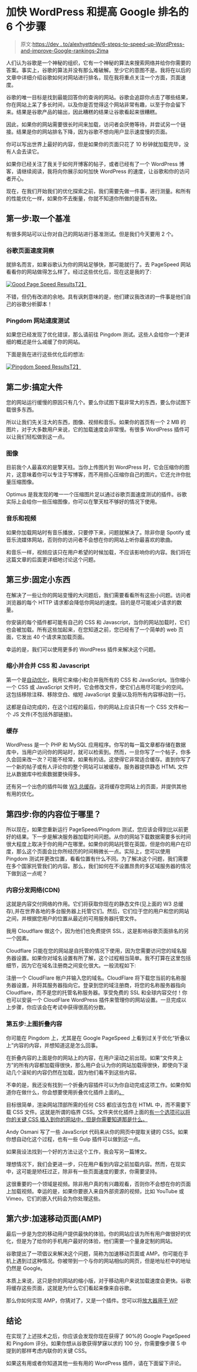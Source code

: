 # 加快 WordPress 和提高 Google 排名的 6 个步骤

> 原文:[https://dev . to/alexhyettdev/6-steps-to-speed-up-WordPress-and-improve-Google-rankings-2jma](https://dev.to/alexhyettdev/6-steps-to-speed-up-wordpress-and-improve-google-rankings-2jma)

人们认为谷歌是一个神秘的组织，它有一个神秘的算法来搜索网络并给你你需要的答案。事实上，谷歌的算法并没有那么难破解。至少它的意图不是。我将在以后的文章中详细介绍谷歌如何对网站进行排名，现在我将重点关注一个方面，页面速度。

谷歌的唯一目标是找到最能回答你的查询的网站。谷歌会追踪你点击了哪些结果，你在网站上呆了多长时间，以及你是否觉得这个网站非常有趣，以至于你会留下来。结果是谷歌产品的输出，因此糟糕的结果让谷歌看起来很糟糕。

因此，如果你的网站需要很长时间来加载，访问者会厌倦等待，并尝试另一个链接。结果是你的网站排名下降，因为谷歌不想向用户显示速度慢的页面。

你可以写出世界上最好的内容，但是如果你的页面只花了 10 秒钟就加载完毕，没有人会去读它。

如果你已经关注了我关于如何开博客的帖子，或者已经有了一个 WordPress 博客，请继续阅读，我将向你展示如何加快 WordPress 的速度，让谷歌和你的访问者开心。

现在，在我们开始我们的优化探索之前，我们需要先做一件事，进行测量。和所有的性能优化一样，如果你不去衡量，你就不知道你所做的是否有效。

## [](#step-1-take-a-benchmark)第一步:取一个基准

有很多网站可以让你对自己的网站进行基准测试。但是我们今天要用 2 个。

### [](#google-pagespeed-insights)谷歌页面速度洞察

就排名而言，如果谷歌认为你的网站足够快，那可能就行了。去 PageSpeed 网站看看你的网站做得怎么样了。经过这些优化后，现在这是我的了:

[![Good Page Speed Results](../Images/d64508e98acf3859b04fb5f74ba96b8a.png)T2】](///static/4989720ab80ca2518af494001c9660d4/acb04/Google-Page-Speed-Results.jpg)

不错，但仍有改进的余地。具有讽刺意味的是，他们建议我改进的一件事是他们自己的谷歌分析脚本！

### [](#pingdom-website-speed-test)Pingdom 网站速度测试

如果您已经发现了优化错误，那么请前往 Pingdom 测试。这些人会给你一个更详细的概述是什么减缓了你的网站。

下面是我在进行这些优化后的想法:

[![Pingdom Speed Results](../Images/5a1f0191f7fdad320c60d6e685f14dea.png)T2】](///static/dd95a72af94461dce93031369ac4fefe/acb04/Pingdom-Speed-Results-1.jpg)

## [](#step-2-fix-the-big-stuff)第二步:搞定大件

您的网站运行缓慢的原因只有几个。要么你试图下载非常大的东西，要么你试图下载很多东西。

所以让我们先关注大的东西，图像、视频和音乐。如果你的首页有一个 2 MB 的图片，对于大多数用户来说，它的加载速度会非常慢。有很多 WordPress 插件可以让我们轻松做到这一点。

### [](#images)图像

目前我个人最喜欢的是擎天柱。当你上传图片到 WordPress 时，它会压缩你的图片，这意味着你可以专注于写博客，而不用担心压缩你自己的图片。它还允许你批量压缩图像。

Optimus 是我发现的唯一一个压缩图片足以通过谷歌页面速度测试的插件。谷歌实际上会给你一些压缩图像，你可以在擎天柱不够好的情况下使用。

### [](#music-and-video)音乐和视频

如果你加载网站时有音乐播放，只要停下来，问题就解决了。除非你是 Spotify 或音乐流媒体网站，否则你的访问者不会想在你的网站上听你最喜欢的歌曲。

和音乐一样，视频应该只在用户希望的时候加载，不应该影响你的内容。我们将在这篇文章的后面更详细地讨论这个问题。

## [](#step-3-fixing-the-little-stuff)第三步:固定小东西

在解决了一些让你的网站变慢的大问题后，我们需要看看所有这些小问题。访问者浏览器的每个 HTTP 请求都会降低你网站的速度。目的是尽可能减少请求的数量。

你安装的每个插件都可能有自己的 CSS 和 Javascript，当你的网站加载时，它们也会被加载。所有这些加起来，在您知道之前，您已经有了一个简单的 web 页面，它发出 40 个请求来加载页面。

幸运的是，我们可以使用更多的 WordPress 插件来解决这个问题。

### [](#minify-and-merging-css-and-javascript)缩小并合并 CSS 和 Javascript

第一个是[自动优化](https://en-gb.wordpress.org/plugins/autoptimize/)，我用它来缩小和合并我所有的 CSS 和 JavaScript。当你缩小一个 CSS 或 JavaScript 文件时，它会修改文件，使它们占用尽可能少的空间。这包括移除注释、移除空白、缩短 JavaScript 变量以及将所有内容移动到一行。

这都是自动完成的，在这个过程的最后，你的网站上应该只有一个 CSS 文件和一个 JS 文件(不包括外部链接)。

### [](#caching)缓存

WordPress 是一个 PHP 和 MySQL 应用程序。你写的每一篇文章都存储在数据库中，当用户访问你的网站时，就可以检索到。然而，一旦你写了一个帖子，你多久会回来改一次？可能不经常，如果有的话。这使得它非常适合缓存。直到你写了一个新的帖子或有人评论你的整个网站可以被缓存。服务器提供静态 HTML 文件比从数据库中检索数据要快得多。

还有另一个出色的插件叫做 [W3 总缓存](https://en-gb.wordpress.org/plugins/w3-total-cache/)。这将缓存您网站上的页面，并提供其他有用的优化。

## [](#step-4-where-is-your-content-located)第四步:你的内容位于哪里？

所以现在，如果您重新运行 PageSpeed/Pingdom 测试，您应该会得到比以前更好的结果。下一步是解决服务器加载时间问题。从你的网站下载数据需要多长时间很大程度上取决于你的用户在哪里。如果你的网站托管在英国，但是你的用户在印度，那么这个页面会比你所经历的时间稍微长一点。实际上，您可以使用 Pingdom 测试并更改位置，看看位置有什么不同。为了解决这个问题，我们需要在多个国家托管我们的内容。那么，我们如何在不设置昂贵的多区域服务器的情况下做到这一点呢？

### [](#content-delivery-networks-cdn)内容分发网络(CDN)

这就是内容交付网络的作用。它们将获取你现在的静态文件(见上面的 W3 总缓存),并在世界各地的多台服务器上托管它们。然后，它们位于您的用户和您的网站之间，并根据您用户的位置从最近的可用服务器托管文件。

我用 Cloudflare 做这个，因为他们也免费提供 SSL，这是影响谷歌页面排名的另一个因素。

Cloudflare 只能在您的网站是自托管的情况下使用，因为您需要访问您的域名服务器设置。如果你对域名设置有所了解，这个过程相当简单。我不打算在这里包括细节，因为它在域名注册商之间变化很大。一般流程如下:

注册一个 CloudFlare 帐户并输入您的域名。CloudFlare 将下载您当前的名称服务器设置，并将其服务器指向它。登录到您的域注册商，将您的名称服务器指向 Cloudflare，而不是您的托管名称服务器。享受免费的 SSL 和全球内容交付！你也可以安装一个 CloudFlare WordPress 插件来管理你的网站设置。一旦完成以上步骤，你应该会在考试中获得很高的分数。

### [](#step-5-above-the-fold-content)第五步:上图折叠内容

你可能在 Pingdom 上，尤其是在 Google PageSpeed 上看到过关于优化“折叠以上”内容的内容，并想知道这是怎么回事。

在折叠内容的上面是你的网站上的内容，在用户滚动之前出现。如果“文件夹上方”的所有内容都加载得很快，那么用户会认为你的网站加载得很快，即使向下滚动几个滚轮的内容仍然在加载，因为他们看不到这些内容。

不幸的是，我还没有找到一个折叠内容插件可以为你自动完成这项工作。如果你知道你在做什么，你会想要使用折叠优化插件上面的[。](https://en-gb.wordpress.org/plugins/above-the-fold-optimization/)

目标很简单，渲染网站顶部所需的任何 CSS 都应该包含在 HTML 中，而不需要下载 CSS 文件。这就是所谓的临界 CSS。文件夹优化插件上面的[有一个选项可以将你的关键 CSS 插入到你的网站中，但是你需要知道那是什么。](https://en-gb.wordpress.org/plugins/above-the-fold-optimization/)

Andy Osmani 写了一些 JavaScript 代码来从你的网页中提取关键的 CSS。如果你想自动化这个过程，也有一些 Gulp 插件可以做到这一点。

如果我设法找到一个好的方法让这个工作，我会写另一篇博文。

理想情况下，我们会更进一步，只在用户看到内容之前加载内容。然而，在现实中，这可能是矫枉过正，除非有一些页面速度的要求，你需要坚持。

这很重要的一个领域是视频。除非用户真的有兴趣观看，否则你不会想在你的页面上加载视频。幸运的是，如果你要嵌入来自外部资源的视频，比如 YouTube 或 Vimeo，它们的嵌入代码会为你处理这些。

## [](#step-6-accelerated-mobile-pages-amp)第六步:加速移动页面(AMP)

最后一步是为您的移动用户提供最快的体验。你的网站应该为所有用户做很好的优化，但是为了给你的手机用户最好的体验，他们需要一个量身定制的网站。

谷歌提出了一项倡议来解决这个问题，简称为加速移动页面或 AMP。你可能在手机上遇到过这种情况。你被带到一个与你的网站相似的网页，但是地址栏中的地址仍然是 Google。

本质上来说，这只是你的网站的缩小版，对于移动用户来说加载速度会更快。谷歌将缓存这些页面，这就是为什么它们看起来像来自谷歌。

那么你如何实现 AMP，你猜对了，又是一个插件。您可以将[放大器用于 WP](https://en-gb.wordpress.org/plugins/accelerated-mobile-pages/)

## [](#conclusion)结论

在实现了上述技术之后，你应该会发现你现在获得了 90%的 Google PageSpeed 和 Pingdom 评分。如果你想从谷歌获得梦寐以求的 100 分，你需要像步骤 5 中提到的那样考虑内联你的关键 CSS。

如果这有用或者你知道其他一些有用的 WordPress 插件，请在下面留下评论。